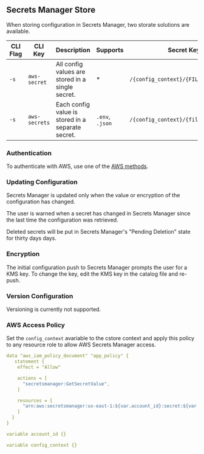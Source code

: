 ## Secrets Manager Store ##

When storing configuration in Secrets Manager, two storate solutions are available.

| CLI Flag | CLI Key | Description | Supports | Secret Key |
|-|-|-|-|-|
| `-s` |`aws-secret`| All config values are stored in a single secret. | * |`/{config_context}/{FILE_PATH}` |
| `-s` |`aws-secrets`| Each config value is stored in a separate secret. | `.env`, `.json` | `/{config_context}/{file_path}/{var}` |

### Authentication ###

To authenticate with AWS, use one of the [AWS methods](https://docs.aws.amazon.com/sdk-for-go/v1/developer-guide/configuring-sdk.html).

### Updating Configuration ###

Secrets Manager is updated only when the value or encryption of the configuration has changed.

The user is warned when a secret has changed in Secrets Manager since the last time the configuration was retrieved.

Deleted secrets will be put in Secrets Manager's "Pending Deletion" state for thirty days days.

### Encryption ###

The initial configuration push to Secrets Manager prompts the user for a KMS key. To change the key, edit the KMS key in the catalog file and re-push.

### Version Configuration ###

Versioning is currently not supported.

### AWS Access Policy ###

Set the `config_context` avariable to the cstore context and apply this policy to any resource role to allow AWS Secrets Manager access.

```yml
data "aws_iam_policy_document" "app_policy" {
   statement {
    effect = "Allow"

    actions = [
      "secretsmanager:GetSecretValue",
    ]

    resources = [
      "arn:aws:secretsmanager:us-east-1:${var.account_id}:secret:${var.config_context}/*",
    ]
  }
}

variable account_id {}

variable config_context {}
```
